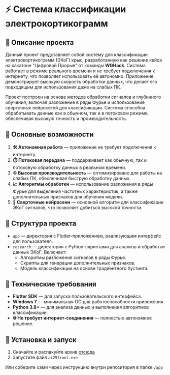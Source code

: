 
# ⚡ Система классификации электрокортикограмм

## 📄 Описание проекта

Данный проект представляет собой систему для классификации электрокортикограмм (ЭКоГ) крыс, разработанную как решение кейса на хакатоне "Цифровой Прорыв" от команды **WGHack**. Система работает в режиме реального времени и не требует подключения к интернету, что позволяет использовать её автономно. Приложение демонстрирует высокую скорость обработки данных, что делает его подходящим для использования даже на слабых ПК.

Проект построен на основе методов обработки сигналов и глубинного обучения, включая разложение в ряды Фурье и использование сверточных нейросетей для классификации. Система способна обрабатывать данные как в обычном, так и в потоковом режиме, обеспечивая высокую точность и производительность.

## 🌟 Основные возможности

1. **🛠️ Автономная работа** — приложение не требует подключения к интернету.
2. **⏱️ Потоковая передача** — поддерживает как обычную, так и потоковую обработку данных в реальном времени.
3. **⚙️ Высокая производительность** — оптимизировано для работы на слабых ПК, обеспечивая быструю обработку данных.
4. **📈 Алгоритмы обработки** — использование разложения в ряды Фурье для выделения частотных характеристик, а также дополнительных признаков для обучения модели.
5. **🤖 Сверточные нейросени** — основной алгоритм для классификации ЭКоГ сигналов, что позволяет добиться высокой точности.

## 📂 Структура проекта

- `app` — директория с Flutter-приложением, реализующим интерфейс для пользователя.
- `research` — директория с Python-скриптами для анализа и обработки данных ЭКоГ. Включает:
  - Алгоритмы разложения сигналов в ряды Фурье.
  - Скрипты для генерации дополнительных признаков.
  - Модель классификации на основе градиентного бустинга.

## 🔧 Технические требования

- **Flutter SDK** — для запуска пользовательского интерфейса.
- **Windows 7** — минимальная OC для работоспособности приложения
- **Python 3.8+** — для анализа данных и выполнения алгоритмов классификации.
- **🌐 Не требует интернет-соединения** — полностью автономное решение.

## 🚀 Установка и запуск

1. Скачайте и распакуйте архив [отсюда](https://disk.yandex.ru/client/disk/WGHACK-%D0%A6%D0%9F2024)
2. Запустите файл `ai25front.exe`

Или соберите сами через инструкцию внутри репозитория в папке `/app`
